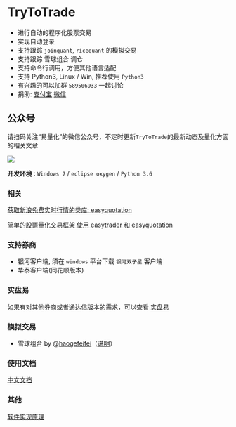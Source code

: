 # TryToTrade

* 进行自动的程序化股票交易
* 实现自动登录
* 支持跟踪 `joinquant`, `ricequant` 的模拟交易
* 支持跟踪 雪球组合 调仓
* 支持命令行调用，方便其他语言适配
* 支持 Python3, Linux / Win, 推荐使用 `Python3`
* 有兴趣的可以加群 `589506933` 一起讨论
* 捐助: [支付宝](zhifubao.jpg)  [微信](weixin.jpg)

## 公众号

请扫码关注“易量化”的微信公众号，不定时更新`TryToTrade`的最新动态及量化方面的相关文章

![](qrcode.jpg)


**开发环境** : `Windows 7` / `eclipse oxygen` / `Python 3.6`

### 相关

[获取新浪免费实时行情的类库: easyquotation](https://github.com/shidenggui/easyquotation)

[简单的股票量化交易框架 使用 easytrader 和 easyquotation](https://github.com/shidenggui/easyquant)

### 支持券商

* 银河客户端, 须在 `windows` 平台下载 `银河双子星` 客户端
* 华泰客户端(同花顺版本)

### 实盘易

如果有对其他券商或者通达信版本的需求，可以查看 [实盘易](http://www.iguuu.com/e?x=19828)

### 模拟交易

* 雪球组合 by @[haogefeifei](https://github.com/haogefeifei)（[说明](doc/xueqiu.md)）

### 使用文档

[中文文档](http://easytrader.readthedocs.io/zh/master/)

### 其他

[软件实现原理](http://www.jisilu.cn/question/42707)
